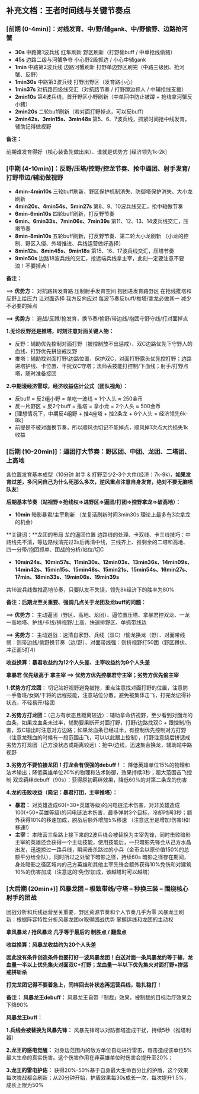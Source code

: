 ## **补充文档：王者时间线与关键节奏点**

### **[前期 (0-4min)]：对线发育、中/野/辅gank、中/野偷野、边路抢河蟹**
- **30s** 中路第1波兵线 红隼刷新 野区刷新（打野偷buff / 中单抢线偷猪）
- **45s** 边路二级与河蟹争夺 小心野2级抓边 / 小心中辅gank
- **1min** 中路第2波兵线 边路河蟹刷新 打野单边野区刷完（中路三级团、抢河蟹、反野） 
- **1min30s** 中路第3波兵线 打野出野区（发育路小心）
- **1min37s** 对抗路四级线交汇（对抗路节奏 / 打野蹲边抓人 / 中辅抢线支援）
- **2min10s** 第4波兵线，首开野区小野刷新（中单回中防止被蹲 + 抢线拿河蟹反小猪）
- **2min20s** 二轮buff刷新（若对面打野掉点，可以反buff）
- **2min42s、3min15s、3min48s** 第5、6、7波兵线，抓紧时间抢中线发育，辅助记得做视野

**备注：**

前期谁发育得好（核心装备先做出来）、谁就是优势方 [经济领先1k-2k]

### **[中期 (4-10min)]：反野/压塔/控野/控龙节奏、抢中逼团、射手发育/打野带边/辅助做视野**
- **4min-4min10s** 三轮buff刷新、野区保护机制消失、防御塔保护消失、大小龙刷新 
- **4min20s、4min54s、5min27s** 第8、9、10波兵线交汇，抢中轴做节奏
- **6min-6min10s** 四轮buff刷新，打反野节奏
- **6min、6min33s、7min06s、7min39s** 第11、12、13、14波兵线交汇，压塔节奏
- **8min-8min10s** 五轮buff刷新，打反野节奏、第二轮大小龙刷新
（小龙的控制、野区入侵、外塔推进、兵线运营做好选择）
- **8min12s、8min45s、9min18s** 第15、16、17波兵线交汇，压塔节奏
- **9min50s** 边路18波兵线的交汇，抢远端兵线拿主宰，此刻一定要注意不要浪！不要掉点！

**备注：**

==> **优势方：** 对抗路转发育路 压制射手发育空间 抱团进发育路野区 在抢线推塔和反野上给压力 让对面选择 我方反向应对 每波节奏反buff/推塔/拿龙必做其一 减少不必要的掉点

==> **劣势方：** 避战/反蹲/抢发育，换节奏/偷野/带边线/抱团守野守线/打对面掉点

**1.无论反野还是推塔，时刻注意对面关键人物：**
- 反野：辅助优先控制对面打野（被控制放不出惩戒）、双C边路优先下守野人的血线、打野优先拼惩戒反野
- 推塔：辅助找对面打野\边路位置，保护双C，对面打野露头优先控打野；边路进塔护线、卡位置、干扰双C守塔；法师丢技能打控制/下血线；射手/打野点塔，随时准备接团 

**2.中期滚经济雪球，经济收益估计公式（团队视角）：**
- 反buff = 反2组小野 = 单吃一波线 = 1个人头 ≈ 250金币
- 反一片野区 = 反2个buff = 推塔 = 拿小龙 = 2个人头 ≈ 500金币
- [理想情况下，中期反4组野 + 推4座塔 + 控2条龙 + 6个人头 = 经济领先6k-8k]
- 前提是不被对面换节奏，所以顺风也切记不能掉点，顺风掉1次点大约损失1k收益

### **[后期 (10-20min)]：逼团打大节奏：野区团、中团、龙团、二塔团、上高地**

各位置发育基本成型（10分钟 射手 & 打野至少2-3个大件(经济：7k-9k)，**如果发育过差，多问问自己为什么死那么多次，逆风重点注意自身发育，绝对不要无脑喷队友**）

**后期基本节奏（站视野=>抢线权=>进野区=>逼团/打团=>控野拿龙=>破高地）：**
- **10min** 暗影暴君/主宰刷新 （龙复活刷新时间3min30s 理论上最多有3次拿龙的机会）
    
**关键词：**龙团的布局 龙的逼团位置 边路线的处理、卡双线、卡三线技巧：中路线先不清，等边路线清完过3s后再清中线，三线齐上、推剩余的二塔和高地、四一分带/抱团抓单、团战的分析/站位/切C

- **10min24s、10min57s、11min30s、12min03s、13min36s、14min09s、14min42s、15min15s、15min48s、15min21s、15min54s、16min27s、17min、18min33s、19min06s、19min39s**

共16波兵线做推高地节奏，只要队友不失误，领先8k经济下的胜率为80%

**备注：后期龙至关重要、强调几点关于龙团及龙buff的问题：**

==> **优势方：** 主动逼团（野区、高地、龙团）、逼位置压塔、拿暴君控双龙、一龙一高地塔、护线/卡线/排视野/上高、快速排野区、单抓带线边

==> **劣势方：** 主动避战：速清自家野、兵线（双C）/偷龙换龙（野）、对面带线弱：则带边线/偷野换节奏（边/野）、对面带线强：则挤视野打50团（野区蹲伏、冲正面5打4）

**收益换算：暴君收益约为12个人头差、主宰收益约为9个人头差**

**拿暴君 优先级高于 拿主宰 ==> 优势方优先控暴君守主宰；劣势方优先偷主宰**

**1.优势方打龙团：** 切记站好视野避免被抢，重点注意找对面打野的位置，注意防一手鲁班/女娲/干将的远程技能，注意站位分散，避免被集体击飞，打完龙记得补状态，不轻易开/接团

**2.劣势方打龙团：**（己方有状态且距离较近）：辅助拿命挤视野，至少看到对面龙的血条，如果龙血条未过半，辅助要果断开对面打野，打野/边路找双C + 跟控制/伤害，双C输出时注意对方边路；如果龙血条已经过半，有控制优先控制对方打野（注意龙残血的时候有一段范围击飞，可以以此跟上控制），打野注意绕后拼惩戒
劣势方打龙团（己方没状态或距离较远）：抢中/边线，迅速集合换龙，辅助站中路视野

**3.劣势方不要怕接龙团！打龙会有很强的debuff！：** 降低英雄单位15%的物理和法术输出；降低英雄单位20%的物理和法术防御，效果持续3秒；超大范围击飞控制
双龙羁绊debuff（90s）：获得原初羁绊效果，降低60%的对第二条龙的伤害

**4.龙的击败收益（简记：暴君打团，主宰推塔）：**
- **暴君：** 对英雄造成60(+30\*英雄等级)的闪电链法术伤害，对非英雄造成100(+50\*英雄等级)的闪电链法术伤害，最多弹射3个目标，冷却时间3秒；额外获得10%的移速加成，脱战后额外增加5%移速 （注意这里是增加!伤害!和!移速!）
- **主宰：** 本阵营三条路上接下来的2波兵线会被替换为主宰先锋，同时击败暗影主宰的英雄还会获得一个主动技能，使用技能后，一只暗影先锋会从己方水晶出发，迅速掠过一路兵线，瞬间击杀路过的小兵（金币会以原价值150%的总额平分给全队），同时所过之处留下暗影之径，持续60s
暗影之径存在期间，身处暗影之径区域内的己方英雄和其他主宰先锋会额外获得10%免伤和对建筑10%的伤害加成（注意这的!免伤!加成，该越塔时可以越塔）

### **[大后期 (20min+)] 风暴龙团 – 极致带线/守塔 – 秒换三装 – 围绕核心射手的团战**

团战分析和兵线运营至关重要，野区资源节奏和个人节奏几乎为零
风暴龙王刷新：根据阵容特性分析风暴龙团or取得团战优势 掌握运线和龙团的主动权

**拿风暴龙 / 抢风暴龙 几乎等于最后的 制胜点 / 翻盘点**

**收益换算：风暴龙收益约为20个人头差**

**因此没有条件创造条件也要打好一波风暴龙团！白送对面一条风暴龙约等于输，龙血量一半以上优先集火对面双C+打野；龙血量一半以下优先集火对面打野+拼惩戒拼斩杀**

**打完龙团记得不要着急上，同样回去补状态再运营兵线，稳扎稳打！**

**备注：**
**风暴龙王debuff：** 风暴龙王自带「制裁」效果，被制裁的目标治疗效果会下降90%

**风暴龙王buff：**

**1.兵线会被替换为风暴先锋：** 风暴先锋可以对防御塔造成干扰，持续5秒（推塔利器）

**2.龙王的感电觉醒：** 对身边范围内的敌方单位自动进行雷击，每击造成该单位5%最大生命的真实伤害。这个伤害作用在非英雄单位时伤害会提升至20%；

**3.龙王的雷电护佑：** 获得20%-50%基于自身最大生命百分比的护盾，这个效果每次脱战都会刷新；从20分钟开始，护盾效果每30s成长一次，每次提升1.5%，成长上限为50%
